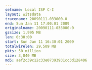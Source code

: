 ```yaml
---
setname: Local ISP C-I
layout: witsdata
tracename: 20090111-033000-0
end: Sun Jan 11 17:00:01 2009
originalname: 20090111-033000-0
gzsize: 1,995 MB
len: 0:30:00
start: Sun Jan 11 16:30:01 2009
totalwirelen: 29,509 MB
pkts: 50 million
size: 3,840 MB
md5: aef2c39c12c33e07393931cc3d128406
---
```


